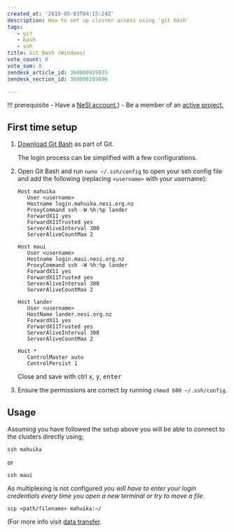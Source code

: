 ```yaml
---
created_at: '2019-05-03T04:15:24Z'
description: How to set up cluster access using 'git bash'
tags:
   - git
   - bash
   - ssh
title: Git Bash (Windows)
vote_count: 0
vote_sum: 0
zendesk_article_id: 360000929935
zendesk_section_id: 360000189696

---
```


!!! prerequisite
     -   Have a [NeSI account.](../../../Access/Accounts-Projects_and_Allocations/Creating_a_NeSI_Account_Profile.md))
     -   Be a member of an [active project.](../../../Access/Accounts-Projects_and_Allocations/Applying_to_join_an_existing_NeSI_project.md)

## First time setup

1. [Download Git Bash](https://git-scm.com/download/win) as part of Git.

   The login process can be simplified with a few configurations.

2. Open Git Bash and run `nano ~/.ssh/config` to open your ssh config
    file and add the following (replacing `<username>` with your
    username):

    ```ssh
    Host mahuika
       User <username>
       Hostname login.mahuika.nesi.org.nz
       ProxyCommand ssh -W %h:%p lander
       ForwardX11 yes
       ForwardX11Trusted yes
       ServerAliveInterval 300
       ServerAliveCountMax 2

    Host maui
       User <username>
       Hostname login.maui.nesi.org.nz
       ProxyCommand ssh -W %h:%p lander
       ForwardX11 yes
       ForwardX11Trusted yes
       ServerAliveInterval 300
       ServerAliveCountMax 2

    Host lander
       User <username>
       HostName lander.nesi.org.nz
       ForwardX11 yes
       ForwardX11Trusted yes
       ServerAliveInterval 300
       ServerAliveCountMax 2

    Host *
       ControlMaster auto
       ControlPersist 1
    ```

    Close and save with ctrl <kbd>x</kbd>, <kbd>y</kbd>, <kbd>enter</kbd>

3. Ensure the permissions are correct by
    running `chmod 600 ~/.ssh/config`.

## Usage

Assuming you have followed the setup above you will be able to connect
to the clusters directly using;

``` sl
ssh mahuika
```

or

``` sl
ssh maui
```

As multiplexing is not configured *you will have to enter your login
credentials every time you open a new terminal or try to move a file.*

``` sl
scp <path/filename> mahuika:~/
```

(For more info visit [data transfer](../../Getting_Started/Next_Steps/Moving_files_to_and_from_the_cluster.md).
